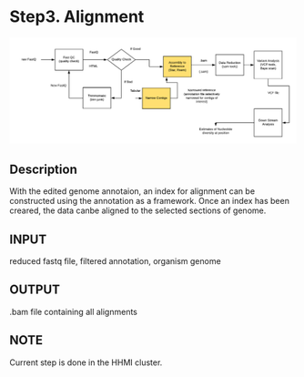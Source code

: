 # Step3. Alignment
![Screenshot](https://github.com/yunzhang77/fundulus/blob/master/Materials/rsemand%20star.png)
## Description
With the edited genome annotaion, an index for alignment can be constructed using the annotation as a framework. Once an index has been creared, the data canbe aligned to the selected sections of genome.
## INPUT
reduced fastq file, filtered annotation, organism genome
## OUTPUT 
.bam file containing all alignments 

## NOTE
Current step is done in the HHMI cluster. 
